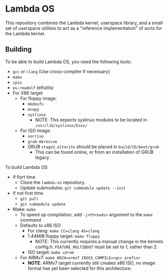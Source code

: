 Lambda OS
=========

This repository combines the Lambda kernel, userspace library, and a small set
of userspace utilities to act as a "reference implementation" of sorts for the
Lambda kernel.

Building
--------

To be able to build Lambda OS, you need the following tools:
 - `gcc` or `clang` (Use cross-compiler if necessary)
 - `make`
 - `cpio`
 - `eu-readelf` (elfutils)
 - For X86 target
   - For floppy image:
     - `mkdosfs`
     - `mcopy`
     - `syslinux`
       - NOTE: This expects syslinux modules to be located in `/usr/lib/syslinux/bios/`
   - For ISO image:
     - `xorriso`
     - `grub-mkrescue`
     - GRUB `stage2_eltorito` should be placed in `build/CD/boot/grub`
       - This can be found online, or from an installation of GRUB legacy

To build Lambda OS:
 - If fisrt time
   - Clone the `lambda-os` repository.
   - Update submodules: `git submodule update --init`
 - If not first time
   - `git pull`
   - `git submodule update`
 - Make: `make`
   - To speed up compilation, add `-j<threads>` argument to the `make` command
   - Defaults to x86 ISO
     - For clang: `make CC=clang AS=clang`
     - 1.44MiB floppy target: `make floppy`
       - NOTE: This currently requires a manual change in the kernels config.h:
         `FEATURE_MULTIBOOT` must be set to 1, rather than 2.
     - ISO target: `make cdrom`
   - For ARMv7: `make ARCH=armv7 CROSS_COMPILE=<gcc prefix>`
     - **NOTE**: ARMv7 target currently still creates x86 ISO, no image format
       has yet been selected for this architecture.
